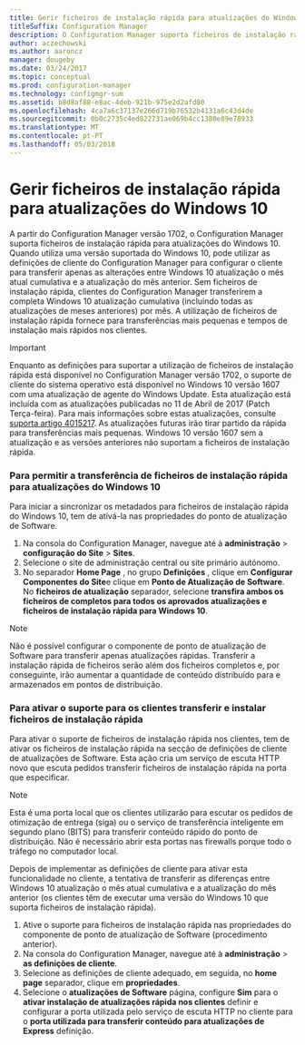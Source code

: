 ```yaml
---
title: Gerir ficheiros de instalação rápida para atualizações do Windows 10
titleSuffix: Configuration Manager
description: O Configuration Manager suporta ficheiros de instalação rápida para o Windows 10, que fornece transferências mais pequenas e de instalação mais rápidas nos clientes.
author: aczechowski
ms.author: aaroncz
manager: dougeby
ms.date: 03/24/2017
ms.topic: conceptual
ms.prod: configuration-manager
ms.technology: configmgr-sum
ms.assetid: b8d8af88-e8ac-4deb-921b-975e2d2afd80
ms.openlocfilehash: 4ca7a6c37137e266d719b76532b4131a6c43d4de
ms.sourcegitcommit: 0b0c2735c4ed822731ae069b4cc1380e89e78933
ms.translationtype: MT
ms.contentlocale: pt-PT
ms.lasthandoff: 05/03/2018
---
```

# <a name="manage-express-installation-files-for-windows-10-updates"></a>Gerir ficheiros de instalação rápida para atualizações do Windows 10
A partir do Configuration Manager versão 1702, o Configuration Manager suporta ficheiros de instalação rápida para atualizações do Windows 10. Quando utiliza uma versão suportada do Windows 10, pode utilizar as definições de cliente do Configuration Manager para configurar o cliente para transferir apenas as alterações entre Windows 10 atualização o mês atual cumulativa e a atualização do mês anterior. Sem ficheiros de instalação rápida, clientes do Configuration Manager transferirem a completa Windows 10 atualização cumulativa (incluindo todas as atualizações de meses anteriores) por mês. A utilização de ficheiros de instalação rápida fornece para transferências mais pequenas e tempos de instalação mais rápidos nos clientes.

> [!IMPORTANT]
> Enquanto as definições para suportar a utilização de ficheiros de instalação rápida está disponível no Configuration Manager versão 1702, o suporte de cliente do sistema operativo está disponível no Windows 10 versão 1607 com uma atualização de agente do Windows Update. Esta atualização está incluída com as atualizações publicadas no 11 de Abril de 2017 (Patch Terça-feira). Para mais informações sobre estas atualizações, consulte [suporta artigo 4015217](http://support.microsoft.com/kb/4015217). As atualizações futuras irão tirar partido da rápida para transferências mais pequenas. Windows 10 versão 1607 sem a atualização e as versões anteriores não suportam a ficheiros de instalação rápida.


### <a name="to-enable-the-download-of-express-installation-files-for-windows-10-updates"></a>Para permitir a transferência de ficheiros de instalação rápida para atualizações do Windows 10
Para iniciar a sincronizar os metadados para ficheiros de instalação rápida do Windows 10, tem de ativá-la nas propriedades do ponto de atualização de Software.
1.  Na consola do Configuration Manager, navegue até à **administração** > **configuração do Site** > **Sites**.
2.  Selecione o site de administração central ou site primário autónomo.
3.  No separador **Home Page** , no grupo **Definições** , clique em **Configurar Componentes do Site**e clique em **Ponto de Atualização de Software**. No **ficheiros de atualização** separador, selecione **transfira ambos os ficheiros de completos para todos os aprovados atualizações e ficheiros de instalação rápida para Windows 10**.

> [!NOTE]    
> Não é possível configurar o componente de ponto de atualização de Software para transferir apenas atualizações rápidas.  Transferir a instalação rápida de ficheiros serão além dos ficheiros completos e, por conseguinte, irão aumentar a quantidade de conteúdo distribuído para e armazenados em pontos de distribuição.

### <a name="to-enable-support-for-clients-to-download-and-install-express-installation-files"></a>Para ativar o suporte para os clientes transferir e instalar ficheiros de instalação rápida
Para ativar o suporte de ficheiros de instalação rápida nos clientes, tem de ativar os ficheiros de instalação rápida na secção de definições de cliente de atualizações de Software. Esta ação cria um serviço de escuta HTTP novo que escuta pedidos transferir ficheiros de instalação rápida na porta que especificar.

> [!NOTE]    
> Esta é uma porta local que os clientes utilizarão para escutar os pedidos de otimização de entrega (siga) ou o serviço de transferência inteligente em segundo plano (BITS) para transferir conteúdo rápido do ponto de distribuição. Não é necessário abrir esta portas nas firewalls porque todo o tráfego no computador local.

Depois de implementar as definições de cliente para ativar esta funcionalidade no cliente, a tentativa de transferir as diferenças entre Windows 10 atualização o mês atual cumulativa e a atualização do mês anterior (os clientes têm de executar uma versão do Windows 10 que suporta ficheiros de instalação rápida).
1.  Ative o suporte para ficheiros de instalação rápida nas propriedades do componente de ponto de atualização de Software (procedimento anterior).
2.  Na consola do Configuration Manager, navegue até à **administração** > **as definições de cliente**.
3.  Selecione as definições de cliente adequado, em seguida, no **home page** separador, clique em **propriedades**.
4.  Selecione o **atualizações de Software** página, configure **Sim** para o **ativar instalação de atualizações rápida nos clientes** definir e configurar a porta utilizada pelo serviço de escuta HTTP no cliente para o **porta utilizada para transferir conteúdo para atualizações de Express** definição.
